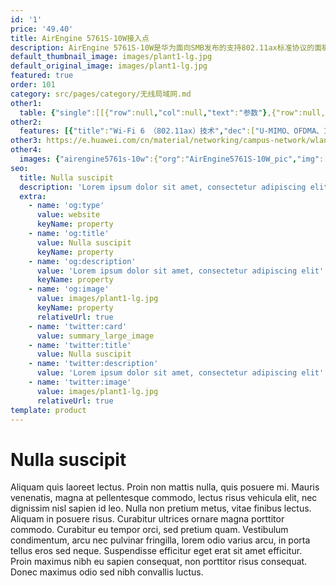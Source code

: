 ```yaml
---
id: '1'
price: '49.40'
title: AirEngine 5761S-10W接入点
description: AirEngine 5761S-10W是华为面向SMB发布的支持802.11ax标准协议的面板AP，2.4GHz频段支持 2x2 MU-MIMO和2条空间流，5GHz频段支持 2x2 MU-MIMO和2条空间流，整机速率达1.77Gbps。适用于酒店、宿舍等房间密集场所。
default_thumbnail_image: images/plant1-lg.jpg
default_original_image: images/plant1-lg.jpg
featured: true
order: 101
category: src/pages/category/无线局域网.md
other1: 
  table: {"single":[[{"row":null,"col":null,"text":"参数"},{"row":null,"col":null,"text":"AirEngine 5761S-10W"}],[{"row":null,"col":null,"text":"尺寸（宽×深×高）"},{"row":null,"col":null,"text":"86mm x 160mm x 34mm"}],[{"row":null,"col":null,"text":"电源输入"},{"row":null,"col":null,"text":"DC：12V±10%\nPoE供电：满足802.3af/at以太网供电标准"}],[{"row":null,"col":null,"text":"最大功耗"},{"row":null,"col":null,"text":"12.4W\n说明：实际最大功耗遵照不同国家和地区法规而有所不同。"}],[{"row":null,"col":null,"text":"最大用户数"},{"row":null,"col":null,"text":"≤512\n说明：使用环境不同实际用户数存在差异。"}],[{"row":null,"col":null,"text":"工作温度"},{"row":null,"col":null,"text":"0℃ ～+40℃"}],[{"row":null,"col":null,"text":"天线类型"},{"row":null,"col":null,"text":"内置双频合路天线"}],[{"row":null,"col":null,"text":"MIMO:空间流"},{"row":null,"col":null,"text":"2.4GHz: 2×2:2，5GHz: 2×2:2"}],[{"row":null,"col":null,"text":"无线协议"},{"row":null,"col":null,"text":"802.11a/b/g/n/ac/ac wave2/ax"}],[{"row":null,"col":null,"text":"最高速率"},{"row":null,"col":null,"text":"1.77Gbps"}]]}
other2:
  features: [{"title":"Wi-Fi 6 （802.11ax）技术","dec":["U-MIMO、OFDMA、1024QAM调制方式，使数据传输有序、高效，整机4条空间流，空口速率可达1.77 Gbps"]},{"title":"丰富的接口","dec":["整机支持4 x GE下行接口，2xRJ45直通口（兼容RJ11），可为酒店、宿舍场景下用户提供足够的下行接口"]},{"title":"安装灵活","dec":["支持86mm面板的暗盒安装，及配套安装件实现壁挂式安装。安装灵活，适用不用场景需求"]}]
other3: https://e.huawei.com/cn/material/networking/campus-network/wlan/5d56c6d18cf64be2be752d465c186378
other4:
  images: {"airengine5761s-10w":{"org":"AirEngine5761S-10W_pic","img":["front_bottom.png","front_top.png","top.png"]}}
seo:
  title: Nulla suscipit
  description: 'Lorem ipsum dolor sit amet, consectetur adipiscing elit'
  extra:
    - name: 'og:type'
      value: website
      keyName: property
    - name: 'og:title'
      value: Nulla suscipit
      keyName: property
    - name: 'og:description'
      value: 'Lorem ipsum dolor sit amet, consectetur adipiscing elit'
      keyName: property
    - name: 'og:image'
      value: images/plant1-lg.jpg
      keyName: property
      relativeUrl: true
    - name: 'twitter:card'
      value: summary_large_image
    - name: 'twitter:title'
      value: Nulla suscipit
    - name: 'twitter:description'
      value: 'Lorem ipsum dolor sit amet, consectetur adipiscing elit'
    - name: 'twitter:image'
      value: images/plant1-lg.jpg
      relativeUrl: true
template: product
---
```


# Nulla suscipit

Aliquam quis laoreet lectus. Proin non mattis nulla, quis posuere mi. Mauris venenatis, magna at pellentesque commodo, lectus risus vehicula elit, nec dignissim nisl sapien id leo. Nulla non pretium metus, vitae finibus lectus. Aliquam in posuere risus. Curabitur ultrices ornare magna porttitor commodo. Curabitur eu tempor orci, sed pretium quam. Vestibulum condimentum, arcu nec pulvinar fringilla, lorem odio varius arcu, in porta tellus eros sed neque. Suspendisse efficitur eget erat sit amet efficitur. Proin maximus nibh eu sapien consequat, non porttitor risus consequat. Donec maximus odio sed nibh convallis luctus.